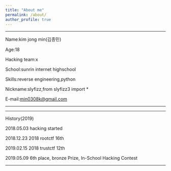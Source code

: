 ```yaml
---
title: "About me"
permalink: /about/
author_profile: true
---
```

-------------
Name:kim jong min(김종민)

Age:18

Hacking team:x

School:sunrin internet highschool

Skills:reverse engineering,python

Nickname:slyfizz,from slyfizz3 import *

E-mail:min0308k@gmail.com

-------------

-------------

History(2019)

2018.05.03 hacking started

2018.12.23 2018 rootctf 16th

2019.02.15 2018 trustctf 12th

2019.05.09 6th place, bronze Prize, In-School Hacking Contest

---------------

